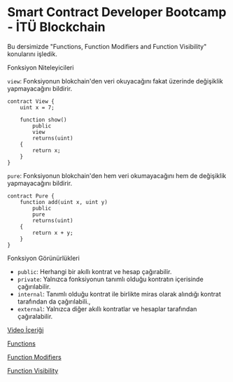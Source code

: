 # Smart Contract Developer Bootcamp - İTÜ Blockchain

Bu dersimizde "Functions, Function Modifiers and Function Visibility" konularını işledik.

Fonksiyon Niteleyicileri

`view`: Fonksiyonun blokchain'den veri okuyacağını fakat üzerinde değişiklik yapmayacağını bildirir.
```solidity
contract View {
    uint x = 7;

    function show()
        public
        view
        returns(uint)
    {
        return x;
    }
}
```
`pure`: Fonksiyonun blokchain'den hem veri okumayacağını hem de değişiklik yapmayacağını bildirir.
```solidity
contract Pure {
    function add(uint x, uint y)
        public
        pure
        returns(uint)
    {
        return x + y;
    }
}
```

Fonksiyon Görünürlükleri

- `public`: Herhangi bir akıllı kontrat ve hesap çağırabilir. 
- `private`: Yalnızca fonksiyonun tanımlı olduğu kontratın içerisinde çağırılabilir. 
- `internal`: Tanımlı olduğu kontrat ile birlikte miras olarak alındığı kontrat tarafından da çağırılabili., 
- `external`: Yalnızca diğer akıllı kontratlar ve hesaplar tarafından çağıralabilir. 


[Video İçeriği](https://www.youtube.com/watch?v=J_B_uPnspws&list=PLby2HXktGwN4Cof_6a8YwlMrboX8-hs73&index=3)

[Functions](./Functions.sol)

[Function Modifiers](./FunctionModifiers.sol)

[Function Visibility](./FunctionVisibility.sol)

